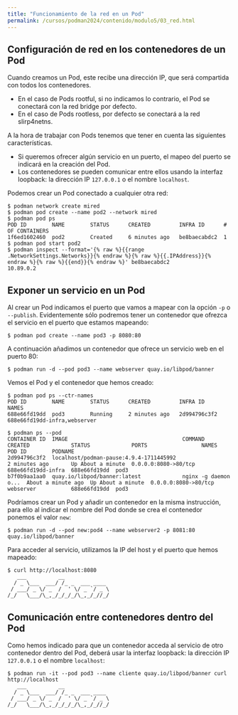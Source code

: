 ```yaml
---
title: "Funcionamiento de la red en un Pod"
permalink: /cursos/podman2024/contenido/modulo5/03_red.html
---
```


## Configuración de red en los contenedores de un Pod

Cuando creamos un Pod, este recibe una dirección IP, que será compartida con todos los contenedores. 

* En el caso de Pods rootful, si no indicamos lo contrario, el Pod se conectará con la red bridge por defecto. 
* En el caso de Pods rootless, por defecto se conectará a la red slirp4netns. 

A la hora de trabajar con Pods tenemos que tener en cuenta las siguientes características.

* Si queremos ofrecer algún servicio en un puerto, el mapeo del puerto se indicará en la creación del Pod.
* Los contenedores se pueden comunicar entre ellos usando la interfaz loopback: la dirección IP `127.0.0.1` o el nombre `localhost`.

Podemos crear un Pod conectado a cualquier otra red:

```
$ podman network create mired
$ podman pod create --name pod2 --network mired
$ podman pod ps
POD ID        NAME        STATUS      CREATED         INFRA ID      # OF CONTAINERS
1f6ed1602460  pod2        Created     6 minutes ago   be8baecabdc2  1
$ podman pod start pod2
$ podman inspect --format='{% raw %}{{range .NetworkSettings.Networks}}{% endraw %}{% raw %}{{.IPAddress}}{% endraw %}{% raw %}{{end}}{% endraw %}' be8baecabdc2
10.89.0.2
```

## Exponer un servicio en un Pod

Al crear un Pod indicamos el puerto que vamos a mapear con la opción `-p` o `--publish`. Evidentemente sólo podremos tener un contenedor que ofrezca el servicio en el puerto que estamos mapeando:

```
$ podman pod create --name pod3 -p 8080:80
```

A continuación añadimos un contenedor que ofrece un servicio web en el puerto 80:

```
$ podman run -d --pod pod3 --name webserver quay.io/libpod/banner
```

Vemos el Pod y el contenedor que hemos creado:

```
$ podman pod ps --ctr-names
POD ID        NAME        STATUS      CREATED         INFRA ID      NAMES
688e66fd19dd  pod3        Running     2 minutes ago   2d994796c3f2  688e66fd19dd-infra,webserver

$ podman ps --pod
CONTAINER ID  IMAGE                                    COMMAND               CREATED             STATUS             PORTS                 NAMES               POD ID        PODNAME
2d994796c3f2  localhost/podman-pause:4.9.4-1711445992                        2 minutes ago       Up About a minute  0.0.0.0:8080->80/tcp  688e66fd19dd-infra  688e66fd19dd  pod3
b7f0b9aa1aa0  quay.io/libpod/banner:latest             nginx -g daemon o...  About a minute ago  Up About a minute  0.0.0.0:8080->80/tcp  webserver           688e66fd19dd  pod3
```

Podríamos crear un Pod y añadir un contenedor en la misma instrucción, para ello al indicar el nombre del Pod donde se crea el contenedor ponemos el valor `new`:

```
$ podman run -d --pod new:pod4 --name webserver2 -p 8081:80 quay.io/libpod/banner
```

Para acceder al servicio, utilizamos la IP del host y el puerto que hemos mapeado:

```
$ curl http://localhost:8080
   ___          __              
  / _ \___  ___/ /_ _  ___ ____ 
 / ___/ _ \/ _  /  ' \/ _ `/ _ \
/_/   \___/\_,_/_/_/_/\_,_/_//_/
```

## Comunicación entre contenedores dentro del Pod

Como hemos indicado para que un contenedor acceda al servicio de otro contenedor dentro del Pod, deberá usar la interfaz loopback: la dirección IP `127.0.0.1` o el nombre `localhost`:

```
$ podman run -it --pod pod3 --name cliente quay.io/libpod/banner curl http://localhost
   ___          __              
  / _ \___  ___/ /_ _  ___ ____ 
 / ___/ _ \/ _  /  ' \/ _ `/ _ \
/_/   \___/\_,_/_/_/_/\_,_/_//_/
```
